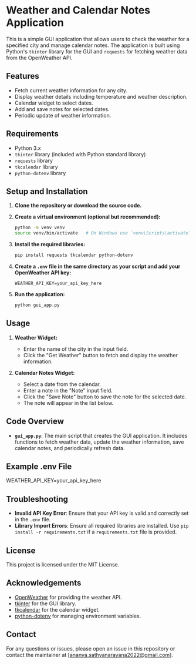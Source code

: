 # Weather and Calendar Notes Application

This is a simple GUI application that allows users to check the weather for a specified city and manage calendar notes. The application is built using Python's `tkinter` library for the GUI and `requests` for fetching weather data from the OpenWeather API.

## Features

- Fetch current weather information for any city.
- Display weather details including temperature and weather description.
- Calendar widget to select dates.
- Add and save notes for selected dates.
- Periodic update of weather information.

## Requirements

- Python 3.x
- `tkinter` library (included with Python standard library)
- `requests` library
- `tkcalendar` library
- `python-dotenv` library

## Setup and Installation

1. **Clone the repository or download the source code.**

2. **Create a virtual environment (optional but recommended):**
    ```bash
    python -m venv venv
    source venv/bin/activate   # On Windows use `venv\Scripts\activate`
    ```

3. **Install the required libraries:**
    ```bash
    pip install requests tkcalendar python-dotenv
    ```

4. **Create a `.env` file in the same directory as your script and add your OpenWeather API key:**
    ```
    WEATHER_API_KEY=your_api_key_here
    ```

5. **Run the application:**
    ```bash
    python gui_app.py
    ```

## Usage

1. **Weather Widget:**
   - Enter the name of the city in the input field.
   - Click the "Get Weather" button to fetch and display the weather information.

2. **Calendar Notes Widget:**
   - Select a date from the calendar.
   - Enter a note in the "Note" input field.
   - Click the "Save Note" button to save the note for the selected date.
   - The note will appear in the list below.

## Code Overview

- **`gui_app.py`**: The main script that creates the GUI application. It includes functions to fetch weather data, update the weather information, save calendar notes, and periodically refresh data.

## Example .env File
WEATHER_API_KEY=your_api_key_here



## Troubleshooting

- **Invalid API Key Error**: Ensure that your API key is valid and correctly set in the `.env` file.
- **Library Import Errors**: Ensure all required libraries are installed. Use `pip install -r requirements.txt` if a `requirements.txt` file is provided.

## License

This project is licensed under the MIT License.

## Acknowledgements

- [OpenWeather](https://openweathermap.org/) for providing the weather API.
- [tkinter](https://docs.python.org/3/library/tkinter.html) for the GUI library.
- [tkcalendar](https://github.com/j4321/tkcalendar) for the calendar widget.
- [python-dotenv](https://github.com/theskumar/python-dotenv) for managing environment variables.

## Contact

For any questions or issues, please open an issue in this repository or contact the maintainer at [ananya.sathyanarayana2022@gmail.com].



